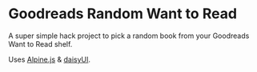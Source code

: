 # Goodreads Random Want to Read

A super simple hack project to pick a random book from your Goodreads Want to Read shelf.

Uses [Alpine.js](https://alpinejs.dev/) & [daisyUI](https://daisyui.com/).
